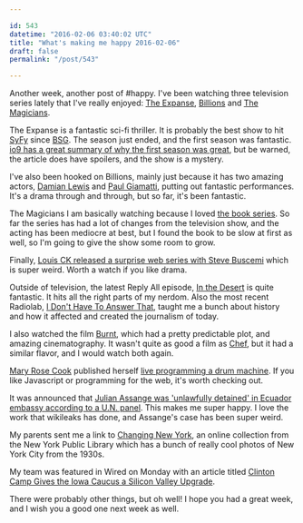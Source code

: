 ```yaml
---

id: 543
datetime: "2016-02-06 03:40:02 UTC"
title: "What's making me happy 2016-02-06"
draft: false
permalink: "/post/543"

---
```


Another week, another post of #happy. I've been watching three television series lately that I've really enjoyed: [The Expanse](https://en.wikipedia.org/wiki/The_Expanse_(TV_series)), [Billions](https://en.wikipedia.org/wiki/Billions_(TV_series)) and [The Magicians](https://en.wikipedia.org/wiki/The_Magicians_(U.S._TV_series)).

The Expanse is a fantastic sci-fi thriller. It is probably the best show to hit [SyFy](https://en.wikipedia.org/wiki/Syfy) since [BSG](https://en.wikipedia.org/wiki/Battlestar_Galactica_(2004_TV_series)). The season just ended, and the first season was fantastic. [io9 has a great summary of why the first season was great](http://io9.gizmodo.com/how-the-expanse-pulled-off-two-miracles-at-the-same-tim-1757165102), but be warned, the article does have spoilers, and the show is a mystery.

I've also been hooked on Billions, mainly just because it has two amazing actors, [Damian Lewis](https://en.wikipedia.org/wiki/Damian_Lewis) and [Paul Giamatti](https://en.wikipedia.org/wiki/Paul_Giamatti), putting out fantastic performances. It's a drama through and through, but so far, it's been fantastic.

The Magicians I am basically watching because I loved [the book series](https://www.goodreads.com/book/show/6101718-the-magicians). So far the series has had a lot of changes from the television show, and the acting has been mediocre at best, but I found the book to be slow at first as well, so I'm going to give the show some room to grow.

Finally, [Louis CK released a surprise web series with Steve Buscemi](http://www.avclub.com/article/louis-ck-releases-surprise-web-series-steve-buscem-231520) which is super weird. Worth a watch if you like drama.

Outside of television, the latest Reply All episode, [In the Desert](https://gimletmedia.com/episode/53-in-the-desert/) is quite fantastic. It hits all the right parts of my nerdom. Also the most recent Radiolab, [I Don't Have To Answer That](http://www.radiolab.org/story/i-dont-have-answer/), taught me a bunch about history and how it affected and created the journalism of today.

I also watched the film [Burnt](https://en.wikipedia.org/wiki/Burnt_(film)), which had a pretty predictable plot, and amazing cinematography. It wasn't quite as good a film as [Chef](https://en.wikipedia.org/wiki/Chef_(film)), but it had a similar flavor, and I would watch both again.

[Mary Rose Cook](http://maryrosecook.com/) published herself [live programming a drum machine](http://drum-machine.maryrosecook.com/). If you like Javascript or programming for the web, it's worth checking out.

It was announced that [Julian Assange was 'unlawfully detained' in Ecuador embassy according to a U.N. panel](http://uk.reuters.com/article/uk-ecuador-sweden-assange-idUKKCN0VD0BJ). This makes me super happy. I love the work that wikileaks has done, and Assange's case has been super weird.

My parents sent me a link to [Changing New York](http://digitalcollections.nypl.org/collections/changing-new-york#/?tab=about&scroll=20), an online collection from the New York Public Library which has a bunch of really cool photos of New York City from the 1930s.

My team was featured in Wired on Monday with an article titled [Clinton Camp Gives the Iowa Caucus a Silicon Valley Upgrade](http://www.wired.com/2016/01/clinton-camp-gives-the-iowa-caucus-a-silicon-valley-upgrade).

There were probably other things, but oh well! I hope you had a great week, and I wish you a good one next week as well.

